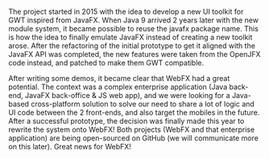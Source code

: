 The project started in 2015 with the idea to develop a new UI toolkit for GWT inspired from JavaFX. When Java 9 arrived 2 years later with the new module system, it became possible to reuse the javafx package name. This is how the idea to finally emulate JavaFX instead of creating a new toolkit arose. After the refactoring of the initial prototype to get it aligned with the JavaFX API was completed, the new features were taken from the OpenJFX code instead, and patched to make them GWT compatible.

After writing some demos, it became clear that WebFX had a great potential. The context was a complex enterprise application (Java back-end, JavaFX back-office & JS web app), and we were looking for a Java-based cross-platform solution to solve our need to share a lot of logic and UI code between the 2 front-ends, and also target the mobiles in the future. After a successful prototype, the decision was finally made this year to rewrite the system onto WebFX! Both projects (WebFX and that enterprise application) are being open-sourced on GitHub (we will communicate more on this later). Great news for WebFX!
